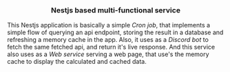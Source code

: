 <h3 align="center">Nestjs based multi-functional service</h3>

This Nestjs application is basically a simple *Cron job*, that implements a simple flow of querying an api endpoint, storing the result in a database and refreshing a memory cache in the app. Also, it uses as a *Discord bot* to fetch the same fetched api, and return it's live response. And this service also uses as a *Web service* serving a web page, that use's the memory cache to display the calculated and cached data.